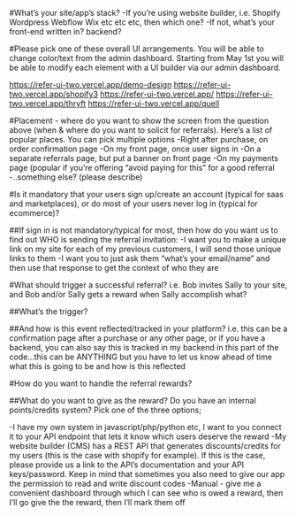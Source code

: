 #What’s your site/app’s stack?
-If you’re using website builder, i.e. Shopify Wordpress Webflow Wix etc etc etc, then which one?
-If not, what’s your front-end written in? backend?

#Please pick one of these overall UI arrangements. You will be able to change color/text from the admin dashboard. Starting from May 1st you will be able to modify each element with a UI builder via our admin dashboard.

https://refer-ui-two.vercel.app/demo-design
https://refer-ui-two.vercel.app/shopify3
https://refer-ui-two.vercel.app/
https://refer-ui-two.vercel.app/thryft
https://refer-ui-two.vercel.app/quell

#Placement - where do you want to show the screen from the question above
(when & where do you want to solicit for referrals).
Here’s a list of popular places. You can pick multiple options
-Right after purchase, on order confirmation page
-On my front page, once user signs in
-On a separate referrals page, but put a banner on front page
-On my payments page (popular if you’re offering “avoid paying for this” for a good referral
-..something else? (please describe)

#Is it mandatory that your users sign up/create an account (typical for saas and marketplaces), or do most of your users never log in (typical for ecommerce)?

##If sign in is not mandatory/typical for most, then how do you want us to find out WHO is sending the referral invitation:
-I want you to make a unique link on my site for each of my previous customers, I will send those unique links to them
-I want you to just ask them “what’s your email/name” and then use that response to get the context of who they are

#What should trigger a successful referral? i.e. Bob invites Sally to your site, and Bob and/or Sally gets a reward when Sally accomplish what?

##What’s the trigger?

##And how is this event reflected/tracked in your platform?
i.e. this can be a confirmation page after a purchase or any other page, or if you have a backend, you can also say this is tracked in my backend in this part of the code...this can be ANYTHING but you have to let us know ahead of time what this is going to be and how is this reflected

#How do you want to handle the referral rewards?

##What do you want to give as the reward? Do you have an internal points/credits system?
Pick one of the three options;

-I have my own system in javascript/php/python etc, I want to you connect it to your API endpoint that lets it know which users deserve the reward
-My website builder (CMS) has a REST API that generates discounts/credits for my users (this is the case with shopify for example). If this is the case, please provide us a link to the API’s documentation and your API keys/password. Keep in mind that sometimes you also need to give our app the permission to read and write discount codes
-Manual - give me a convenient dashboard through which I can see who is owed a reward, then I’ll go give the the reward, then I’ll mark them off
